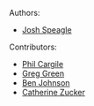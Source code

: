 Authors:

- [Josh Speagle](https://github.com/joshspeagle)

Contributors:

- [Phil Cargile](https://github.com/pacargile)
- [Greg Green](https://github.com/gregreen)
- [Ben Johnson](https://github.com/bd-j)
- [Catherine Zucker](https://github.com/catherinezucker)
